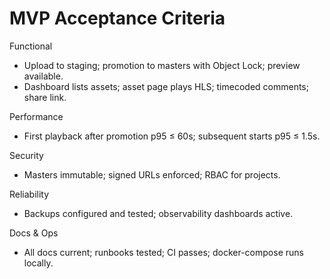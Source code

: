 # MVP Acceptance Criteria

Functional
- Upload to staging; promotion to masters with Object Lock; preview available.
- Dashboard lists assets; asset page plays HLS; timecoded comments; share link.

Performance
- First playback after promotion p95 ≤ 60s; subsequent starts p95 ≤ 1.5s.

Security
- Masters immutable; signed URLs enforced; RBAC for projects.

Reliability
- Backups configured and tested; observability dashboards active.

Docs & Ops
- All docs current; runbooks tested; CI passes; docker-compose runs locally.
